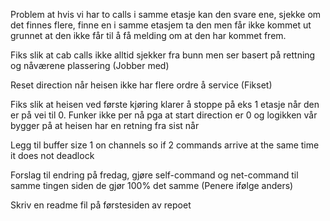 Problem at hvis vi har to calls i samme etasje kan den svare ene, sjekke om det finnes flere, finne en i samme etasjem ta den men får ikke kommet ut grunnet at
den ikke får til å få melding om at den har kommet frem.

Fiks slik at cab calls ikke alltid sjekker fra bunn men ser basert på rettning og nåværene plassering (Jobber med)

Reset direction når heisen ikke har flere ordre å service (Fikset)

Fiks slik at heisen ved første kjøring klarer å stoppe på eks 1 etasje når den er på vei til 0. Funker ikke per nå pga at start direction er 0 og logikken vår bygger
på at heisen har en retning fra sist når 

Legg til buffer size 1 on channels so if 2 commands arrive at the same time it does not deadlock

Forslag til endring på fredag, gjøre self-command og net-command til samme tingen siden de gjør 100% det samme (Penere ifølge anders)

Skriv en readme fil på førstesiden av repoet
